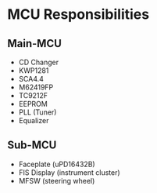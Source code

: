 # MCU Responsibilities

## Main-MCU

- CD Changer
- KWP1281
- SCA4.4
- M62419FP
- TC9212F
- EEPROM
- PLL (Tuner)
- Equalizer

## Sub-MCU

- Faceplate (uPD16432B)
- FIS Display (instrument cluster)
- MFSW (steering wheel)
